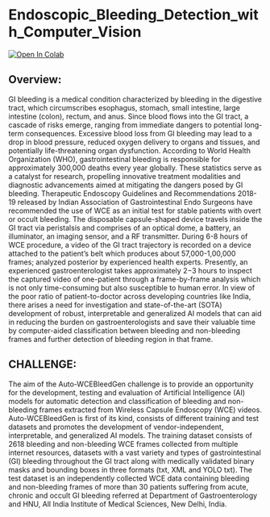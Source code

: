 # Endoscopic_Bleeding_Detection_with_Computer_Vision

[![Open In Colab](https://colab.research.google.com/assets/colab-badge.svg)](https://colab.research.google.com/github/Sr1janKundu/Endoscopic_Bleeding_Detection_with_Computer_Vision/blob/main/Implementation/Final.ipynb)

## Overview: 
GI bleeding is a medical condition characterized by bleeding in the digestive tract, which circumscribes esophagus, stomach, small intestine, large intestine (colon), rectum, and anus. Since blood flows into the GI tract, a cascade of risks emerge, ranging from immediate dangers to potential long-term consequences. Excessive blood loss from GI bleeding may lead to a drop in blood pressure, reduced oxygen delivery to organs and tissues, and potentially life-threatening organ dysfunction. According to World Health Organization (WHO), gastrointestinal bleeding is responsible for approximately 300,000 deaths every year globally. These statistics serve as a catalyst for research, propelling innovative treatment modalities and diagnostic advancements aimed at mitigating the dangers posed by GI bleeding. Therapeutic Endoscopy Guidelines and Recommendations 2018-19 released by Indian Association of Gastrointestinal Endo Surgeons have recommended the use of WCE as an initial test for stable patients with overt or occult bleeding. The disposable capsule-shaped device travels inside the GI tract via peristalsis and comprises of an optical dome, a battery, an illuminator, an imaging sensor, and a RF transmitter. During 6-8 hours of WCE procedure, a video of the GI tract trajectory is recorded on a device attached to the patient’s belt which produces about 57,000-1,00,000 frames; analyzed posterior by experienced health experts. Presently, an experienced gastroenterologist takes approximately 2−3 hours to inspect the captured video of one-patient through a frame-by-frame analysis which is not only time-consuming but also susceptible to human error. In view of the poor ratio of patient-to-doctor across developing countries like India, there arises a need for investigation and state-of-the-art (SOTA) development of robust, interpretable and generalized AI models that can aid in reducing the burden on gastroenterologists and save their valuable time by computer-aided classification between bleeding and non-bleeding frames and further detection of bleeding region in that frame.

## CHALLENGE:

The aim of the Auto-WCEBleedGen challenge is to provide an opportunity for the development, testing and evaluation of Artificial Intelligence (AI) models for automatic detection and classification of bleeding and non-bleeding frames extracted from Wireless Capsule Endoscopy (WCE) videos. Auto-WCEBleedGen is first of its kind, consists of different training and test datasets and promotes the development of vendor-independent, interpretable, and generalized AI models. The training dataset consists of 2618 bleeding and non-bleeding WCE frames collected from multiple internet resources, datasets with a vast variety and types of gastrointestinal (GI) bleeding throughout the GI tract along with medically validated binary masks and bounding boxes in three formats (txt, XML and YOLO txt). The test dataset is an independently collected WCE data containing bleeding and non-bleeding frames of more than 30 patients suffering from acute, chronic and occult GI bleeding referred at Department of Gastroenterology and HNU, All India Institute of Medical Sciences, New Delhi, India.


